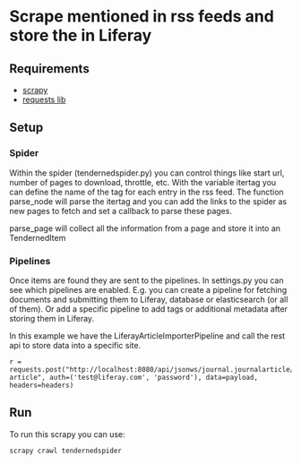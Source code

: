 # Scrape mentioned in rss feeds and store the in Liferay

## Requirements

* [scrapy](https://doc.scrapy.org)
* [requests lib](http://docs.python-requests.org/en/master/)

## Setup
### Spider
Within the spider (tendernedspider.py) you can control things like start url, number of pages to download, throttle, etc.
With the variable itertag you can define the name of the tag for each entry in the rss feed.
The function parse_node will parse the itertag and you can add the links to the spider as new pages to fetch and set a callback to parse these pages.

parse_page will collect all the information from a page and store it into an TendernedItem
 
### Pipelines
Once items are found they are sent to the pipelines. In settings.py you can see which pipelines are enabled. E.g. you can create a pipeline for fetching documents and submitting them to Liferay, database or elasticsearch (or all of them). Or add a specific pipeline to add tags or additional metadata after storing them in Liferay.
 
In this example we have the LiferayArticleImporterPipeline and call the rest api to store data into a specific site. 

```
r = requests.post("http://localhost:8080/api/jsonws/journal.journalarticle/add-article", auth=('test@liferay.com', 'password'), data=payload, headers=headers)
```

## Run
To run this scrapy you can use:
```
scrapy crawl tendernedspider
```
